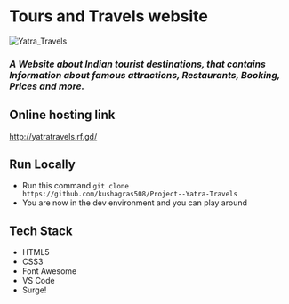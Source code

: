 # Tours and Travels website
![Yatra_Travels](https://user-images.githubusercontent.com/90048289/182707761-fafe1116-b753-44ec-955c-160c400778c5.png)


### *A Website about Indian tourist destinations, that contains Information about famous attractions, Restaurants, Booking, Prices and more.*


## Online hosting link
http://yatratravels.rf.gd/


## Run Locally 

- Run this command `git clone https://github.com/kushagras508/Project--Yatra-Travels`
- You are now in the dev environment and you can play around 

## Tech Stack

- HTML5
- CSS3
- Font Awesome
- VS Code
- Surge!
